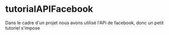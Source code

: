 # tutorialAPIFacebook
Dans le cadre d'un projet nous avons utilisé l'APi de facebook, donc un petit tutoriel s'impose
